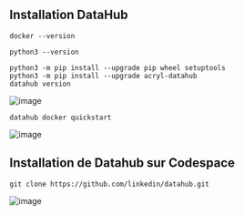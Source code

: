 
## Installation DataHub

```
docker --version
```

```
python3 --version
```

```
python3 -m pip install --upgrade pip wheel setuptools
python3 -m pip install --upgrade acryl-datahub
datahub version
```

![image](https://github.com/kplr-training/Data-Strategy/assets/123748177/f82347f2-f9f1-49d2-aaf7-f7b4f5033b48)

```
datahub docker quickstart
```
![image](https://github.com/kplr-training/Data-Strategy/assets/123748177/c867e94d-2b36-414c-91f3-b7f9331126e3)


## Installation de Datahub sur Codespace

```git clone https://github.com/linkedin/datahub.git```

![image](https://github.com/kplr-training/Data-Strategy/assets/123748177/725b14c4-5458-4d74-b301-2de92a6bd2af)
